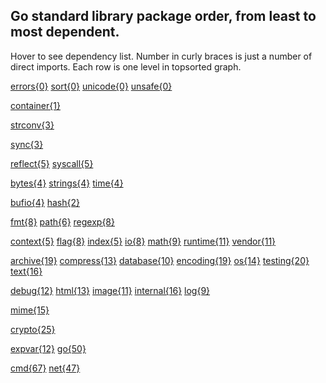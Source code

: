 ## Go standard library package order, from least to most dependent.
Hover to see dependency list. Number in curly braces is just a number of direct imports. Each row is one level in topsorted graph.

[errors{0}](https://golang.org/pkg/errors "none")
[sort{0}](https://golang.org/pkg/sort "none")
[unicode{0}](https://golang.org/pkg/unicode "none")
[unsafe{0}](https://golang.org/pkg/unsafe "none")

[container{1}](https://golang.org/pkg/container "sort")

[strconv{3}](https://golang.org/pkg/strconv "errors, math, unicode/utf8")

[sync{3}](https://golang.org/pkg/sync "internal/race, runtime, unsafe")

[reflect{5}](https://golang.org/pkg/reflect "math, runtime, strconv, sync, unsafe")
[syscall{5}](https://golang.org/pkg/syscall "errors, internal/race, runtime, sync, unsafe")

[bytes{4}](https://golang.org/pkg/bytes "errors, io, unicode, unicode/utf8")
[strings{4}](https://golang.org/pkg/strings "errors, io, unicode, unicode/utf8")
[time{4}](https://golang.org/pkg/time "errors, runtime, sync, syscall")

[bufio{4}](https://golang.org/pkg/bufio "bytes, errors, io, unicode/utf8")
[hash{2}](https://golang.org/pkg/hash "io, sync")

[fmt{8}](https://golang.org/pkg/fmt "errors, io, math, os, reflect, strconv, sync, unicode/utf8")
[path{6}](https://golang.org/pkg/path "errors, os, runtime, sort, strings, unicode/utf8")
[regexp{8}](https://golang.org/pkg/regexp "bytes, io, sort, strconv, strings, sync, unicode, unicode/utf8")

[context{5}](https://golang.org/pkg/context "errors, fmt, reflect, sync, time")
[flag{8}](https://golang.org/pkg/flag "errors, fmt, io, os, reflect, sort, strconv, time")
[index{5}](https://golang.org/pkg/index "bytes, encoding/binary, io, regexp, sort")
[io{8}](https://golang.org/pkg/io "bytes, errors, os, path/filepath, sort, strconv, sync, time")
[math{9}](https://golang.org/pkg/math "bytes, encoding/binary, errors, fmt, io, strconv, strings, sync, unsafe")
[runtime{11}](https://golang.org/pkg/runtime "bufio, bytes, fmt, io, os, sort, strings, sync, text/tabwriter, time, unsafe")
[vendor{11}](https://golang.org/pkg/vendor "bytes, errors, fmt, io, os, runtime, strings, sync, syscall, unicode/utf8, unsafe")

[archive{19}](https://golang.org/pkg/archive "bufio, bytes, compress/flate, encoding/binary, errors, fmt, hash, hash/crc32, io, io/ioutil, math, os, path, sort, strconv, strings, sync, syscall, time")
[compress{13}](https://golang.org/pkg/compress "bufio, encoding/binary, errors, fmt, hash, hash/adler32, hash/crc32, io, math, sort, strconv, sync, time")
[database{10}](https://golang.org/pkg/database "errors, fmt, io, reflect, runtime, sort, strconv, sync, sync/atomic, time")
[encoding{19}](https://golang.org/pkg/encoding "bufio, bytes, errors, fmt, io, math, math/big, os, reflect, runtime, sort, strconv, strings, sync, sync/atomic, time, unicode, unicode/utf16, unicode/utf8")
[os{14}](https://golang.org/pkg/os "bytes, context, errors, fmt, io, path/filepath, runtime, strconv, strings, sync, sync/atomic, syscall, time, unsafe")
[testing{20}](https://golang.org/pkg/testing "bytes, errors, flag, fmt, io, log, math, math/rand, os, reflect, runtime, runtime/debug, runtime/pprof, runtime/trace, sort, strconv, strings, sync, sync/atomic, time")
[text{16}](https://golang.org/pkg/text "bytes, errors, fmt, io, io/ioutil, net/url, os, path/filepath, reflect, runtime, sort, strconv, strings, sync, unicode, unicode/utf8")

[debug{12}](https://golang.org/pkg/debug "bytes, compress/zlib, encoding/binary, errors, fmt, io, os, path, sort, strconv, strings, sync")
[html{13}](https://golang.org/pkg/html "bytes, encoding/json, fmt, io, io/ioutil, path/filepath, reflect, strings, sync, text/template, text/template/parse, unicode, unicode/utf8")
[image{11}](https://golang.org/pkg/image "bufio, bytes, compress/lzw, compress/zlib, encoding/binary, errors, fmt, hash, hash/crc32, io, strconv")
[internal{16}](https://golang.org/pkg/internal "bufio, bytes, flag, fmt, io, math/rand, os, os/exec, path/filepath, runtime, sort, strconv, strings, sync, testing, unsafe")
[log{9}](https://golang.org/pkg/log "errors, fmt, io, net, os, runtime, strings, sync, time")

[mime{15}](https://golang.org/pkg/mime "bufio, bytes, crypto/rand, encoding/base64, errors, fmt, io, io/ioutil, net/textproto, os, sort, strings, sync, unicode, unicode/utf8")

[crypto{25}](https://golang.org/pkg/crypto "bufio, bytes, container/list, encoding/asn1, encoding/binary, encoding/hex, encoding/pem, errors, fmt, hash, io, io/ioutil, math/big, net, os, os/exec, runtime, strconv, strings, sync, sync/atomic, syscall, time, unicode/utf8, unsafe")

[expvar{12}](https://golang.org/pkg/expvar "bytes, encoding/json, fmt, log, math, net/http, os, runtime, sort, strconv, sync, sync/atomic")
[go{50}](https://golang.org/pkg/go "archive/zip, bufio, bytes, container/heap, debug/elf, encoding/binary, encoding/gob, encoding/json, encoding/xml, errors, expvar, flag, fmt, html, html/template, index/suffixarray, io, io/ioutil, log, math, math/big, net, net/http, net/http/httptest, net/http/httputil, net/http/pprof, net/url, os, os/exec, path, path/filepath, reflect, regexp, runtime, runtime/debug, runtime/pprof, runtime/trace, sort, strconv, strings, sync, sync/atomic, syscall, text/scanner, text/tabwriter, text/template, time, unicode, unicode/utf8, unsafe")

[cmd{67}](https://golang.org/pkg/cmd "bufio, bytes, compress/gzip, container/heap, crypto/md5, crypto/sha1, crypto/sha256, crypto/tls, debug/dwarf, debug/elf, debug/gosym, debug/macho, debug/pe, debug/plan9obj, encoding/base64, encoding/binary, encoding/hex, encoding/json, encoding/xml, errors, flag, fmt, go/ast, go/build, go/constant, go/doc, go/format, go/importer, go/parser, go/printer, go/scanner, go/token, go/types, html, html/template, internal/singleflight, internal/trace, io, io/ioutil, log, math, math/rand, net, net/http, net/url, os, os/exec, os/signal, path, path/filepath, reflect, regexp, runtime, runtime/debug, runtime/pprof, sort, strconv, strings, sync, syscall, text/scanner, text/tabwriter, text/template, time, unicode, unicode/utf8, unsafe")
[net{47}](https://golang.org/pkg/net "bufio, bytes, compress/gzip, container/list, context, crypto/hmac, crypto/md5, crypto/tls, encoding/base64, encoding/binary, encoding/gob, encoding/json, errors, flag, fmt, html/template, internal/nettrace, internal/singleflight, io, io/ioutil, log, math, math/rand, mime, mime/multipart, os, os/exec, path, path/filepath, reflect, regexp, runtime, runtime/pprof, runtime/trace, sort, strconv, strings, sync, sync/atomic, syscall, time, unicode, unicode/utf8, unsafe, vendor/golang_org/x/net/http2/hpack, vendor/golang_org/x/net/lex/httplex, vendor/golang_org/x/net/route")
